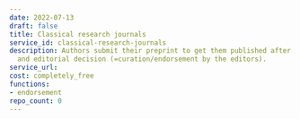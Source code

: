 ```yaml
---
date: 2022-07-13
draft: false
title: Classical research journals
service_id: classical-research-journals
description: Authors submit their preprint to get them published after peer-review
  and editorial decision (=curation/endorsement by the editors).
service_url:
cost: completely_free
functions:
- endorsement
repo_count: 0
---
```



